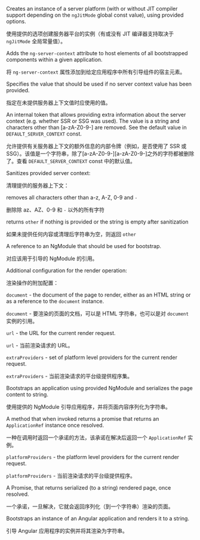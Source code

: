 Creates an instance of a server platform \(with or without JIT compiler support
depending on the `ngJitMode` global const value\), using provided options.

使用提供的选项创建服务器平台的实例（有或没有 JIT 编译器支持取决于 `ngJitMode` 全局常量值）。

Adds the `ng-server-context` attribute to host elements of all bootstrapped components
within a given application.

将 `ng-server-context` 属性添加到给定应用程序中所有引导组件的宿主元素。

Specifies the value that should be used if no server context value has been provided.

指定在未提供服务器上下文值时应使用的值。

An internal token that allows providing extra information about the server context
\(e.g. whether SSR or SSG was used\). The value is a string and characters other
than [a-zA-Z0-9\-] are removed. See the default value in `DEFAULT_SERVER_CONTEXT` const.

允许提供有关服务器上下文的额外信息的内部令牌（例如，是否使用了 SSR 或 SSG）。该值是一个字符串，除了[a-zA-Z0-9-][a-zA-Z0-9\-]之外的字符都被删除了。查看 `DEFAULT_SERVER_CONTEXT` const 中的默认值。

Sanitizes provided server context:

清理提供的服务器上下文：

removes all characters other than a-z, A-Z, 0-9 and `-`

删除除 az、AZ、0-9 和 `-` 以外的所有字符

returns `other` if nothing is provided or the string is empty after sanitization

如果未提供任何内容或清理后字符串为空，则返回 `other`

A reference to an NgModule that should be used for bootstrap.

对应该用于引导的 NgModule 的引用。

Additional configuration for the render operation:

渲染操作的附加配置：

`document` - the document of the page to render, either as an HTML string or
             as a reference to the `document` instance.

`document` - 要渲染的页面的文档，可以是 HTML 字符串，也可以是对 `document` 实例的引用。

`url` - the URL for the current render request.

`url` - 当前渲染请求的 URL。

`extraProviders` - set of platform level providers for the current render request.

`extraProviders` - 当前渲染请求的平台级提供程序集。

Bootstraps an application using provided NgModule and serializes the page content to string.

使用提供的 NgModule 引导应用程序，并将页面内容序列化为字符串。

A method that when invoked returns a promise that returns an `ApplicationRef`
    instance once resolved.

一种在调用时返回一个承诺的方法，该承诺在解决后返回一个 `ApplicationRef` 实例。

`platformProviders` - the platform level providers for the current render request.

`platformProviders` - 当前渲染请求的平台级提供程序。

A Promise, that returns serialized \(to a string\) rendered page, once resolved.

一个承诺，一旦解决，它就会返回序列化（到一个字符串）渲染的页面。

Bootstraps an instance of an Angular application and renders it to a string.

引导 Angular 应用程序的实例并将其渲染为字符串。